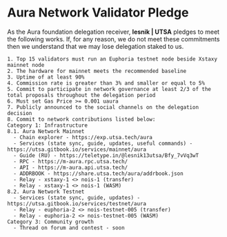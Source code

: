 # Aura Network Validator Pledge

As the Aura foundation delegation receiver, **lesnik | UTSA** pledges to meet the following works. If, for any reason, we do not meet these commitments then we understand that we may lose delegation staked to us.

    1. Top 15 validators must run an Euphoria testnet node beside Xstaxy mainnet node
    2. The hardware for mainnet meets the recommended baseline    
    3. Uptime of at least 90%
    4. Commission rate is greater than 3% and smaller or equal to 5%
    5. Commit to participate in network governance at least 2/3 of the total proposals throughout the delegation period
    6. Must set Gas Price >= 0.001 uaura
    7. Publicly announced to the social channels on the delegation decision
    8. Commit to network contributions listed below: 
    Category 1: Infrastructure
    8.1. Aura Network Mainnet
      - Chain explorer - https://exp.utsa.tech/aura
      - Services (state sync, guide, updates, useful commands) - https://utsa.gitbook.io/services/mainnet/aura
      - Guide (RU) - https://teletype.in/@lesnik13utsa/Bfy_7vVq3wT
      - RPC - https://m-aura.rpc.utsa.tech/
      - API - https://m-aura.api.utsa.tech/
      - ADDRBOOK - https://share.utsa.tech/aura/addrbook.json
      - Relay - xstaxy-1 <> nois-1 (transfer)
      - Relay - xstaxy-1 <> nois-1 (WASM)
    8.2. Aura Network Testnet
      - Services (state sync, guide, updates) - https://utsa.gitbook.io/services/testnet/aura
      - Relay - euphoria-2 <> nois-testnet-005 (transfer)
      - Relay - euphoria-2 <> nois-testnet-005 (WASM)
    Category 3: Community growth
      - Thread on forum and contest - soon
